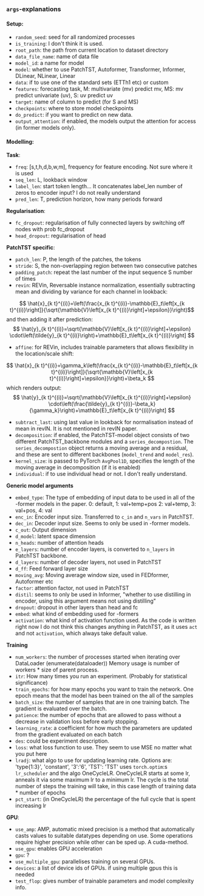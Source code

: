 ### `args`-explanations
#### Setup:
- `random_seed`: seed for all randomized processes
- `is_training`: I don't think it is used.
- `root_path`: the path from current location to dataset directory
- `data_file_name`: name of data file
- `model_id`: a name for model
- `model`: whether to use PatchTST, Autoformer, Transformer, Informer, DLinear, NLinear, Linear
- `data`: if to use one of the standard sets (ETTh1 etc) or custom
- `features`: forecasting task, M: multivariate (mv) predict mv, MS: mv predict univariate (uv), S: uv predict uv
- `target`: name of column to predict (for S and MS)
- `checkpoints`: where to store model checkpoints
- `do_predict`: if you want to predict on new data. 
- `output_attention`: if enabled, the models output the attention for access (in former models only).

#### Modelling:
**Task**:
- `freq`: [s,t,h,d,b,w,m], frequency for feature encoding. Not sure where it is used
- `seq_len`: L, lookback window
- `label_len`: start token length... It concatenates label_len number of zeros to encoder input? I do not really understand
- `pred_len`: T, prediction horizon, how many periods forward

**Regularisation**:
- `fc_dropout`: regularisation of fully connected layers by switching off nodes with prob fc_dropout
- `head_dropout`: regularisation of head

**PatchTST specific**:
- `patch_len`: P, the length of the patches, the tokens
- `stride`: S, the non-overlapping region between two consecutive patches
- `padding_patch`: repeat the last number of the input sequence S number of times
- `revin`: REVin, Reversable instance normalization, essentially subtracting mean and dividing by variance for each channel in lookback: 

$$ \hat{x}_{k t}^{(i)}=\left(\frac{x_{k t}^{(i)}-\mathbb{E}_t\left[x_{k t}^{(i)}\right]}{\sqrt{\mathbb{V}\left[x_{k t}^{(i)}\right]+\epsilon}}\right)$$ and then adding it after prediction: $$ \hat{y}_{k t}^{(i)}=\sqrt{\mathbb{V}\left[x_{k t}^{(i)}\right]+\epsilon} \cdot\left(\tilde{y}_{k t}^{(i)}\right)+\mathbb{E}_t\left[x_{k t}^{(i)}\right] $$

- `affine`: for REVin, includes trainable parameters that allows flexibility in the location/scale shift: 

$$ \hat{x}_{k t}^{(i)}=\gamma_k\left(\frac{x_{k t}^{(i)}-\mathbb{E}_t\left[x_{k t}^{(i)}\right]}{\sqrt{\mathbb{V}\left[x_{k t}^{(i)}\right]+\epsilon}}\right)+\beta_k $$ which renders output:$$ \hat{y}_{k t}^{(i)}=\sqrt{\mathbb{V}\left[x_{k t}^{(i)}\right]+\epsilon} \cdot\left(\frac{\tilde{y}_{k t}^{(i)}-\beta_k}{\gamma_k}\right)+\mathbb{E}_t\left[x_{k t}^{(i)}\right] $$

- `subtract_last`: using last value in lookback for normalisation instead of mean in revIN. It is not mentioned in revIN paper.
- `decomposition`: if enabled, the PatchTST-model object consists of two different PatchTST_backbone modules and a `series_decompostion`. The `series_decompostion` object returns a moving average and a residual, and these are sent to different backbones (`model_trend` and `model_res`).
- `kernel_size`: is passed to PyTorch `AvgPool1D`, specifies the length of the moving average in decomposition (if it is enabled)
- `individual`: if to use individual head or not. I don't really understand.

**Generic model arguments**
- `embed_type`: The type of embedding of input data to be used in all of the -former models in the paper. 0: default, 1: val+temp+pos 2: val+temp, 3: val+pos, 4: val
- `enc_in`: Encoder input size. Transferred to `c_in` and `n_vars` in PatchTST.
- `dec_in`: Decoder input size. Seems to only be used in -former models.
- `c_out`: Output dimension
- `d_model`: latent space dimension
- `n_heads`: number of attention heads
- `e_layers`: number of encoder layers, is converted to `n_layers` in PatchTST backbone.
- `d_layers`: number of decoder layers, not used in PatchTST
- `d_ff`: Feed forward layer size
- `moving_avg`: Moving average window size, used in FEDformer, Autoformer etc
- `factor`: attention factor, not used in PatchTST
- `distil`: seems to only be used in Informer, "whether to use distilling in encoder, using this argument means not using distilling"
- `dropout`: dropout in other layers than head and fc
- `embed`: what kind of embedding used for -formers
- `activation`: what kind of activation function used. As the code is written right now I do not think this changes anything in PatchTST, as it uses `act` and not `activation`, which always take default value.

**Training**
- `num_workers`: the number of processes started when iterating over DataLoader (enumerate(dataloader)) Memory usage is number of workers * size of parent process.
- `itr`: How many times you run an experiment. (Probably for statistical significance)
- `train_epochs`: for how many epochs you want to train the network. One epoch means that the model has been trained on the all of the samples
-  `batch_size`: the number of samples that are in one training batch. The gradient is evaluated over the batch.
- `patience`: the number of epochs that are allowed to pass without a decrease in validation loss before early stopping.
- `learning_rate`: a coefficient for how much the parameters are updated from the gradient evaluated on each batch
- `des`: could be experiment description. 
- `loss`: what loss function to use. They seem to use MSE no matter what you put here
- `lradj`: what algo to use for updating learning rate. Options are: 'type{1:3}', 'constant', '3':'6', 'TST': 'TST' uses `torch.optim`:s `lr_scheduler` and the algo OneCycleLR. OneCycleLR starts at some lr, anneals it via some maximum lr to a minimum lr. The cycle is the total number of steps the training will take, in this case length of training data * number of epochs
- `pct_start`: (in OneCycleLR) the percentage of the full cycle that is spent increasing lr

**GPU**:
- `use_amp`: AMP, automatic mixed precision is a method that automatically casts values to suitable datatypes depending on use. Some operations require higher precision while other can be sped up. A cuda-method.
- `use_gpu`: enables GPU acceleration
- `gpu`: ?
- `use_multiple_gpu`: parallelises training on several GPUs.
- `devices`: a list of device ids of GPUs. if using multiple gpus this is needed   
- `test_flop`: gives number of trainable parameters and model complexity info.




